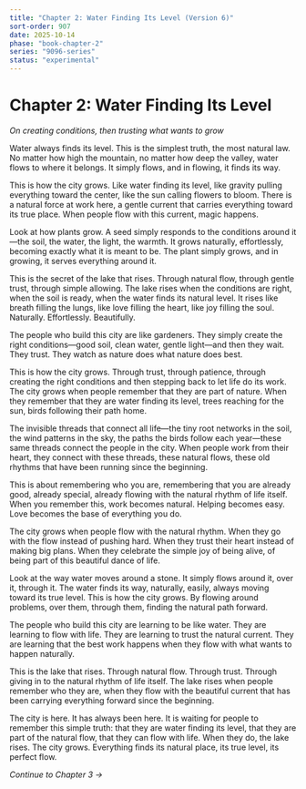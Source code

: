 ```yaml
---
title: "Chapter 2: Water Finding Its Level (Version 6)"
sort-order: 907
date: 2025-10-14
phase: "book-chapter-2"
series: "9096-series"
status: "experimental"
---
```


# Chapter 2: Water Finding Its Level
*On creating conditions, then trusting what wants to grow*

Water always finds its level. This is the simplest truth, the most natural law. No matter how high the mountain, no matter how deep the valley, water flows to where it belongs. It simply flows, and in flowing, it finds its way.

This is how the city grows. Like water finding its level, like gravity pulling everything toward the center, like the sun calling flowers to bloom. There is a natural force at work here, a gentle current that carries everything toward its true place. When people flow with this current, magic happens.

Look at how plants grow. A seed simply responds to the conditions around it—the soil, the water, the light, the warmth. It grows naturally, effortlessly, becoming exactly what it is meant to be. The plant simply grows, and in growing, it serves everything around it.

This is the secret of the lake that rises. Through natural flow, through gentle trust, through simple allowing. The lake rises when the conditions are right, when the soil is ready, when the water finds its natural level. It rises like breath filling the lungs, like love filling the heart, like joy filling the soul. Naturally. Effortlessly. Beautifully.

The people who build this city are like gardeners. They simply create the right conditions—good soil, clean water, gentle light—and then they wait. They trust. They watch as nature does what nature does best.

This is how the city grows. Through trust, through patience, through creating the right conditions and then stepping back to let life do its work. The city grows when people remember that they are part of nature. When they remember that they are water finding its level, trees reaching for the sun, birds following their path home.

The invisible threads that connect all life—the tiny root networks in the soil, the wind patterns in the sky, the paths the birds follow each year—these same threads connect the people in the city. When people work from their heart, they connect with these threads, these natural flows, these old rhythms that have been running since the beginning.

This is about remembering who you are, remembering that you are already good, already special, already flowing with the natural rhythm of life itself. When you remember this, work becomes natural. Helping becomes easy. Love becomes the base of everything you do.

The city grows when people flow with the natural rhythm. When they go with the flow instead of pushing hard. When they trust their heart instead of making big plans. When they celebrate the simple joy of being alive, of being part of this beautiful dance of life.

Look at the way water moves around a stone. It simply flows around it, over it, through it. The water finds its way, naturally, easily, always moving toward its true level. This is how the city grows. By flowing around problems, over them, through them, finding the natural path forward.

The people who build this city are learning to be like water. They are learning to flow with life. They are learning to trust the natural current. They are learning that the best work happens when they flow with what wants to happen naturally.

This is the lake that rises. Through natural flow. Through trust. Through giving in to the natural rhythm of life itself. The lake rises when people remember who they are, when they flow with the beautiful current that has been carrying everything forward since the beginning.

The city is here. It has always been here. It is waiting for people to remember this simple truth: that they are water finding its level, that they are part of the natural flow, that they can flow with life. When they do, the lake rises. The city grows. Everything finds its natural place, its true level, its perfect flow.

*Continue to Chapter 3 →*
